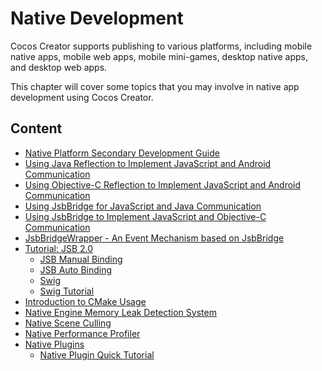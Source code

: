 # Native Development

Cocos Creator supports publishing to various platforms, including mobile native apps, mobile web apps, mobile mini-games, desktop native apps, and desktop web apps.

This chapter will cover some topics that you may involve in native app development using Cocos Creator.

## Content

- [Native Platform Secondary Development Guide](../advanced-topics/native-secondary-development.md)
- [Using Java Reflection to Implement JavaScript and Android Communication](../advanced-topics/java-reflection.md)
- [Using Objective-C Reflection to Implement JavaScript and Android Communication](../advanced-topics/oc-reflection.md)
- [Using JsbBridge for JavaScript and Java Communication](../advanced-topics/js-java-bridge.md)
- [Using JsbBridge to Implement JavaScript and Objective-C Communication](../advanced-topics/js-oc-bridge.md)
- [JsbBridgeWrapper - An Event Mechanism based on JsbBridge](../advanced-topics/jsb-bridge-wrapper.md)
- [Tutorial: JSB 2.0](../advanced-topics/JSB2.0-learning.md)
    - [JSB Manual Binding](../advanced-topics/jsb-manual-binding.md)
    - [JSB Auto Binding](../advanced-topics/jsb-auto-binding.md)
    - [Swig](../advanced-topics/jsb-swig.md)
    - [Swig Tutorial](../advanced-topics/jsb/swig/tutorial/index.md)
- [Introduction to CMake Usage](../advanced-topics/cmake-learning.md)
- [Native Engine Memory Leak Detection System](../advanced-topics/memory-leak-detector.md)
- [Native Scene Culling](../advanced-topics/native-scene-culling.md)
- [Native Performance Profiler](../advanced-topics/profiler.md)
- [Native Plugins](../advanced-topics/native-plugins/brief.md)
    - [Native Plugin Quick Tutorial](../advanced-topics/native-plugins/tutorial.md)
